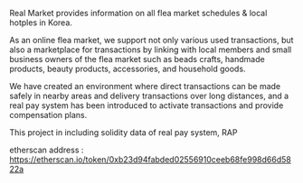 Real Market provides information on all flea market schedules & local hotples in Korea.

As an online flea market, we support not only various used transactions, but also a marketplace for transactions by linking with local members and small business owners of the flea market such as beads crafts, handmade products, beauty products, accessories, and household goods.

We have created an environment where direct transactions can be made safely in nearby areas and delivery transactions over long distances, and a real pay system has been introduced to activate transactions and provide compensation plans.


This project in including solidity data of real pay system, RAP

etherscan address : https://etherscan.io/token/0xb23d94fabded02556910ceeb68fe998d66d5822a
